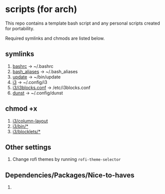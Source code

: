 # scripts (for arch)
This repo contains a template bash script and any personal scripts created for portability.

Required symlinks and chmods are listed below.

## symlinks
1. [bashrc](bashrc) -> ~/.bashrc
2. [bash_aliases](bash_aliases) -> ~/.bash_aliases
3. [update](update) -> ~/bin/update
4. [i3](i3) -> ~/.config/i3
5. [i3/i3blocks.conf](i3/i3blocks.conf) -> /etc/i3blocks.conf
6. [dunst](dunst) -> ~/.config/dunst

## chmod +x
1. [i3/column-layout](i3/column-layout)
2. [i3/bin/*](i3/bin)
3. [i3/blocklets/*](i3/blocklets)

## Other settings
1. Change rofi themes by running `rofi-theme-selector`

## Dependencies/Packages/Nice-to-haves
1. 